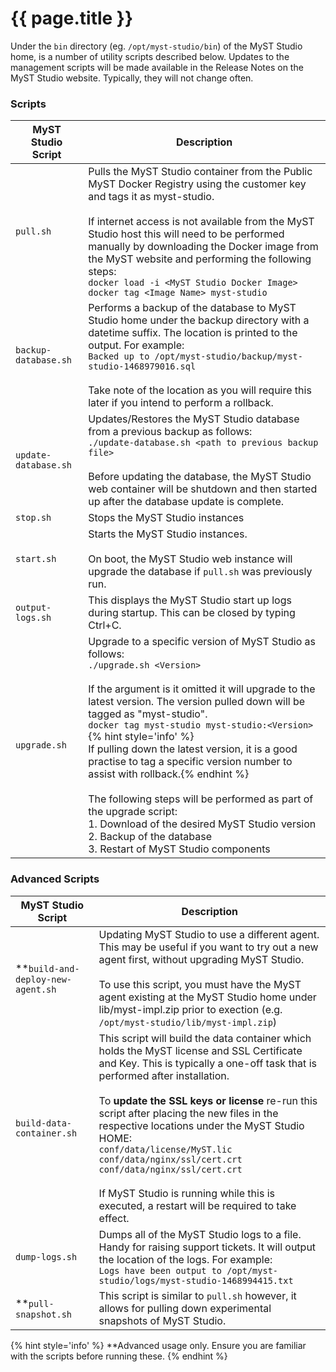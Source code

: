 # {{ page.title }}

<!-- toc -->

Under the `bin` directory (eg. `/opt/myst-studio/bin`) of the MyST Studio home, is a number of utility scripts described below. Updates to the management scripts will be made available in the Release Notes on the MyST Studio website. Typically, they will not change often.

### Scripts
| MyST Studio Script | Description |
|---|---|
| `pull.sh` | Pulls the MyST Studio container from the Public MyST Docker Registry using the customer key and tags it as myst-studio.<br><br>If internet access is not available from the MyST Studio host this will need to be performed manually by downloading the Docker image from the MyST website and performing the following steps:<br>`docker load -i <MyST Studio Docker Image>`<br>`docker tag <Image Name> myst-studio` |
| `backup-database.sh` | Performs a backup of the database to MyST Studio home under the backup directory with a datetime suffix. The location is printed to the output. For example:<br>`Backed up to /opt/myst-studio/backup/myst-studio-1468979016.sql`<br><br>Take note of the location as you will require this later if you intend to perform a rollback. |
| `update-database.sh` | Updates/Restores the MyST Studio database from a previous backup as follows:<br>`./update-database.sh <path to previous backup file>`<br><br>Before updating the database, the MyST Studio web container will be shutdown and then started up after the database update is complete. |
| `stop.sh`	| Stops the MyST Studio instances |
| `start.sh`	| Starts the MyST Studio instances.<br><br>On boot, the MyST Studio web instance will upgrade the database if `pull.sh` was previously run. |
| `output-logs.sh` | This displays the MyST Studio start up logs during startup.  This can be closed by typing Ctrl+C. |
| `upgrade.sh` | Upgrade to a specific version of MyST Studio as follows:<br>`./upgrade.sh <Version>`<br><br>If the <Version> argument is it omitted it will upgrade to the latest version. The version pulled down will be tagged as "myst-studio".<br>`docker tag myst-studio myst-studio:<Version>`<br>{% hint style='info' %}<br>If pulling down the latest version, it is a good practise to tag a specific version number to assist with rollback.{% endhint %}<br><br>The following steps will be performed as part of the upgrade script:<br>1. Download of the desired MyST Studio version<br>2. Backup of the database<br>3. Restart of MyST Studio components |

### Advanced Scripts
| MyST Studio Script | Description |
|---|---|
| **`build-and-deploy-new-agent.sh` | Updating MyST Studio to use a different agent. This may be useful if you want to try out a new agent first, without upgrading MyST Studio.<br><br>To use this script, you must have the MyST agent existing at the MyST Studio home under lib/myst-impl.zip prior to exection (e.g. `/opt/myst-studio/lib/myst-impl.zip`) |
| `build-data-container.sh` | This script will build the data container which holds the MyST license and SSL Certificate and Key. This is typically a one-off task that is performed after installation.<br><br>To **update the SSL keys or license** re-run this script after placing the new files in the respective locations under the MyST Studio HOME: <br>`conf/data/license/MyST.lic`<br>`conf/data/nginx/ssl/cert.crt`<br>`conf/data/nginx/ssl/cert.crt`<br><br>If MyST Studio is running while this is executed, a restart will be required to take effect. |
| `dump-logs.sh` | Dumps all of the MyST Studio logs to a file. Handy for raising support tickets. It will output the location of the logs. For example:<br>`Logs have been output to /opt/myst-studio/logs/myst-studio-1468994415.txt` |
| **`pull-snapshot.sh` | This script is similar to `pull.sh` however, it allows for pulling down experimental snapshots of MyST Studio. |

{% hint style='info' %}
**Advanced usage only. Ensure you are familiar with the scripts before running these.
{% endhint %}


